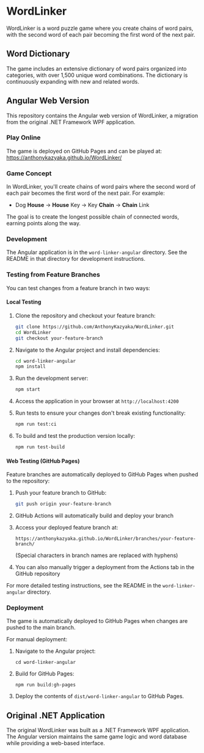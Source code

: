 # WordLinker

WordLinker is a word puzzle game where you create chains of word pairs, with the second word of each pair becoming the first word of the next pair.

## Word Dictionary

The game includes an extensive dictionary of word pairs organized into categories, with over 1,500 unique word combinations. The dictionary is continuously expanding with new and related words.

## Angular Web Version

This repository contains the Angular web version of WordLinker, a migration from the original .NET Framework WPF application.

### Play Online

The game is deployed on GitHub Pages and can be played at:
https://anthonykazyaka.github.io/WordLinker/

### Game Concept

In WordLinker, you'll create chains of word pairs where the second word of each pair becomes the first word of the next pair. For example:

- Dog **House** → **House** Key → Key **Chain** → **Chain** Link

The goal is to create the longest possible chain of connected words, earning points along the way.

### Development

The Angular application is in the `word-linker-angular` directory. See the README in that directory for development instructions.

### Testing from Feature Branches

You can test changes from a feature branch in two ways:

#### Local Testing

1. Clone the repository and checkout your feature branch:
   ```bash
   git clone https://github.com/AnthonyKazyaka/WordLinker.git
   cd WordLinker
   git checkout your-feature-branch
   ```

2. Navigate to the Angular project and install dependencies:
   ```bash
   cd word-linker-angular
   npm install
   ```

3. Run the development server:
   ```bash
   npm start
   ```

4. Access the application in your browser at `http://localhost:4200`

5. Run tests to ensure your changes don't break existing functionality:
   ```bash
   npm run test:ci
   ```

6. To build and test the production version locally:
   ```bash
   npm run test-build
   ```

#### Web Testing (GitHub Pages)

Feature branches are automatically deployed to GitHub Pages when pushed to the repository:

1. Push your feature branch to GitHub:
   ```bash
   git push origin your-feature-branch
   ```

2. GitHub Actions will automatically build and deploy your branch
   
3. Access your deployed feature branch at:
   ```
   https://anthonykazyaka.github.io/WordLinker/branches/your-feature-branch/
   ```
   (Special characters in branch names are replaced with hyphens)

4. You can also manually trigger a deployment from the Actions tab in the GitHub repository

For more detailed testing instructions, see the README in the `word-linker-angular` directory.

### Deployment

The game is automatically deployed to GitHub Pages when changes are pushed to the main branch.

For manual deployment:

1. Navigate to the Angular project:
   ```
   cd word-linker-angular
   ```

2. Build for GitHub Pages:
   ```
   npm run build:gh-pages
   ```

3. Deploy the contents of `dist/word-linker-angular` to GitHub Pages.

## Original .NET Application

The original WordLinker was built as a .NET Framework WPF application. The Angular version maintains the same game logic and word database while providing a web-based interface.